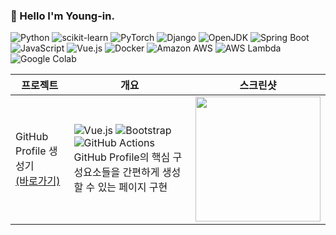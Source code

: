 ### 👋 Hello I'm Young-in.

![Python](https://img.shields.io/badge/python-3776AB.svg?&style=for-the-badge&logo=python&logoColor=white) ![scikit-learn](https://img.shields.io/badge/scikitlearn-F7931E.svg?&style=for-the-badge&logo=scikitlearn&logoColor=white) ![PyTorch](https://img.shields.io/badge/pytorch-EE4C2C.svg?&style=for-the-badge&logo=pytorch&logoColor=white) ![Django](https://img.shields.io/badge/django-092E20.svg?&style=for-the-badge&logo=django&logoColor=white) ![OpenJDK](https://img.shields.io/badge/java-437291.svg?&style=for-the-badge&logo=openjdk&logoColor=white) ![Spring Boot](https://img.shields.io/badge/springboot-6DB33F.svg?&style=for-the-badge&logo=springboot&logoColor=white) ![JavaScript](https://img.shields.io/badge/javascript-F7DF1E.svg?&style=for-the-badge&logo=javascript&logoColor=white) ![Vue.js](https://img.shields.io/badge/vuejs-4FC08D.svg?&style=for-the-badge&logo=vuedotjs&logoColor=white) ![Docker](https://img.shields.io/badge/docker-2496ED.svg?&style=for-the-badge&logo=docker&logoColor=white) ![Amazon AWS](https://img.shields.io/badge/amazonaws-232F3E.svg?&style=for-the-badge&logo=amazonaws&logoColor=white) ![AWS Lambda](https://img.shields.io/badge/awslambda-FF9900.svg?&style=for-the-badge&logo=awslambda&logoColor=white) ![Google Colab](https://img.shields.io/badge/googlecolab-F9AB00.svg?&style=for-the-badge&logo=googlecolab&logoColor=white) 

|프로젝트|개요|스크린샷|
|-|-|-|
|GitHub Profile 생성기<br>[(바로가기)](https://qus0in.github.io/paste_profile/)|![Vue.js](https://img.shields.io/badge/vuejs-4FC08D.svg?&style=for-the-badge&logo=vuedotjs&logoColor=white) ![Bootstrap](https://img.shields.io/badge/bootstrap-7952B3.svg?&style=for-the-badge&logo=bootstrap&logoColor=white) ![GitHub Actions](https://img.shields.io/badge/githubactions-2088FF.svg?&style=for-the-badge&logo=githubactions&logoColor=white) <br> GitHub Profile의 핵심 구성요소들을 간편하게 생성할 수 있는 페이지 구현|<img src="https://github.com/qus0in/qus0in/assets/50694786/c67b9903-c233-48d8-8bd0-898f3b03a990)https://github.com/qus0in/qus0in/assets/50694786/c67b9903-c233-48d8-8bd0-898f3b03a990" width="200">|
